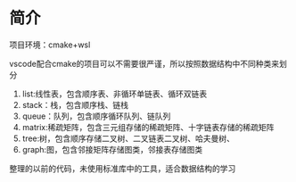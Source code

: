 # 简介

项目环境：cmake+wsl

vscode配合cmake的项目可以不需要很严谨，所以按照数据结构中不同种类来划分

1. list:线性表，包含顺序表、非循环单链表、循环双链表
2. stack：栈，包含顺序栈、链栈
3. queue：队列，包含顺序循环队列、链队列
4. matrix:稀疏矩阵，包含三元组存储的稀疏矩阵、十字链表存储的稀疏矩阵
5. tree:树，包含顺序存储二叉树、二叉链表二叉树、哈夫曼树、
6. graph:图，包含邻接矩阵存储图类，邻接表存储图类


整理的以前的代码，未使用标准库中的工具，适合数据结构的学习